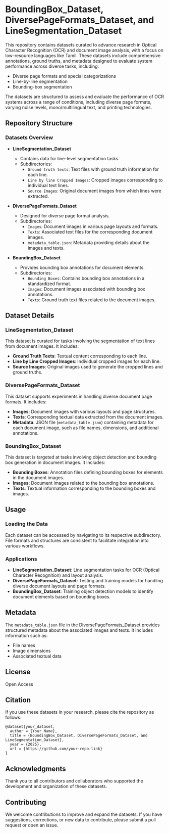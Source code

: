 # BoundingBox_Dataset, DiversePageFormats_Dataset, and LineSegmentation_Dataset

This repository contains datasets curated to advance research in Optical Character Recognition (OCR) and document image analysis, with a focus on low-resource languages like Tamil. These datasets include comprehensive annotations, ground truths, and metadata designed to evaluate system performance across diverse tasks, including:

- Diverse page formats and special categorizations
- Line-by-line segmentation
- Bounding-box segmentation

The datasets are structured to assess and evaluate the performance of OCR systems across a range of conditions, including  diverse page formats, varying noise levels, mono/multilingual text, and printing technologies.

## Repository Structure

### Datasets Overview
- **LineSegmentation_Dataset**
  - Contains data for line-level segmentation tasks.
  - Subdirectories:
    - `Ground truth texts`: Text files with ground truth information for each line.
    - `Line by line Cropped Images`: Cropped images corresponding to individual text lines.
    - `Source Images`: Original document images from which lines were extracted.

- **DiversePageFormats_Dataset**
  - Designed for diverse page format analysis.
  - Subdirectories:
    - `Images`: Document images in various page layouts and formats.
    - `Texts`: Associated text files for the corresponding document images.
    - `metadata_table.json`: Metadata providing details about the images and texts.

- **BoundingBox_Dataset**
  - Provides bounding box annotations for document elements.
  - Subdirectories:
    - `Bounding Boxes`: Contains bounding box annotations in a standardized format.
    - `Images`: Document images associated with bounding box annotations.
    - `Texts`: Ground truth text files related to the document images.

## Dataset Details

### LineSegmentation_Dataset
This dataset is curated for tasks involving the segmentation of text lines from document images. It includes:
- **Ground Truth Texts**: Textual content corresponding to each line.
- **Line by Line Cropped Images**: Individual cropped images for each line.
- **Source Images**: Original images used to generate the cropped lines and ground truths.

### DiversePageFormats_Dataset
This dataset supports experiments in handling diverse document page formats. It includes:
- **Images**: Document images with various layouts and page structures.
- **Texts**: Corresponding textual data extracted from the document images.
- **Metadata**: JSON file (`metadata_table.json`) containing metadata for each document image, such as file names, dimensions, and additional annotations.

### BoundingBox_Dataset
This dataset is targeted at tasks involving object detection and bounding box generation in document images. It includes:
- **Bounding Boxes**: Annotation files defining bounding boxes for elements in the document images.
- **Images**: Document images related to the bounding box annotations.
- **Texts**: Textual information corresponding to the bounding boxes and images.

## Usage

### Loading the Data
Each dataset can be accessed by navigating to its respective subdirectory. File formats and structures are consistent to facilitate integration into various workflows.

### Applications
- **LineSegmentation_Dataset**: Line segmentation tasks for OCR (Optical Character Recognition) and layout analysis.
- **DiversePageFormats_Dataset**: Testing and training models for handling diverse document layouts and page formats.
- **BoundingBox_Dataset**: Training object detection models to identify document elements based on bounding boxes.

## Metadata

The `metadata_table.json` file in the DiversePageFormats_Dataset provides structured metadata about the associated images and texts. It includes information such as:
- File names
- Image dimensions
- Associated textual data

## License
Open Access

## Citation
If you use these datasets in your research, please cite the repository as follows:

```plaintext
@dataset{your_dataset,
  author = {Your Name},
  title = {BoundingBox_Dataset, DiversePageFormats_Dataset, and LineSegmentation_Dataset},
  year = {2025},
  url = {https://github.com/your-repo-link}
}
```

## Acknowledgments
Thank you to all contributors and collaborators who supported the development and organization of these datasets.

## Contributing
We welcome contributions to improve and expand the datasets. If you have suggestions, corrections, or new data to contribute, please submit a pull request or open an issue.
